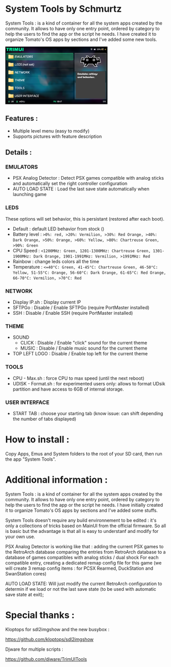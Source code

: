   System Tools by Schmurtz
=========================

System Tools : is a kind of container for all the system apps created by the community.
It allows to have only one entry point, ordered by category to help the users to find the app or the script he needs. I have created it to organize Tomato's OS apps by sections and I've added some new tools.

<a href="./_assets/System Tools.png">
    <img src="./_assets/System Tools.png" alt="System Tools" width="320">
</a>

## Features :
- Multiple level menu (easy to modify)
- Supports pictures with feature description

## Details :

### EMULATORS
 - PSX Analog Detector : Detect PSX games compatible with analog sticks and automatically set the right controller configuration
 - AUTO LOAD STATE : Load the last save state automatically when launching game

### LEDS    
These options will set behavior, this is persistant (restored after each boot).
 - Default : default LED behavior from stock ()
 - Battery level : ```>0%: red, >20%: Vermilion, >30%: Red Orange, >40%: Dark Orange, >50%: Orange, >60%: Yellow, >80%: Chartreuse Green, >90%: Green```
 - CPU Speed : ```<1200MHz: Green, 1201-1300MHz: Chartreuse Green, 1301-1900MHz: Dark Orange, 1901-1991MHz: Vermilion, >1991MHz: Red```
 - Rainbow : change leds colors all the time 
 - Temperature : ```<=40°C: Green, 41-45°C: Chartreuse Green, 46-50°C: Yellow, 51-55°C: Orange, 56-60°C: Dark Orange, 61-65°C: Red Orange, 66-70°C: Vermilion, >70°C: Red```
	

### NETWORK	
 - Display IP.sh : Display current IP
 - SFTPGo : Disable / Enable SFTPGo (require PortMaster installed)
 - SSH : Disable / Enable SSH (require PortMaster installed)
### THEME
 - SOUND
	 - CLICK : Disable / Enable "click" sound for the current theme
	 - MUSIC : Disable / Enable music sound for the current theme
 - TOP LEFT LOGO : Disable / Enable top left for the current theme
### TOOLS
 - CPU - Max.sh : force CPU to max speed (until the next reboot)
 - UDISK - Format.sh : for experimented users only: allows to format UDsik partition and have access to 6GB of internal storage.
### USER INTERFACE
 - START TAB : choose your starting tab (know issue: can shift depending the number of tabs displayed)



How to install :
===================================================================
Copy Apps, Emus and System folders to the root of your SD card, then run the app "System Tools".



Additional information :
===================================================================
System Tools : is a kind of container for all the system apps created by the community.
It allows to have only one entry point, ordered by category to help the users to find the app or the script he needs. I have initially created it to organize Tomato's OS apps by sections and I've added some stuffs.

System Tools doesn't require any build environnement to be edited : it's only a collections of tricks based on MainUI from the official firmware.  So all is basic but the advantage is that all is easy to understanf and modify for your own use.

PSX Analog Detector is working like that : 
adding the current PSX games to the RetroArch database
comparing the entries from RetroArch database to a database of games compatibles with analog sticks / dual shock
For each compatible entry, creating a dedicated remap config file for this game (we will create 3 remap config items : for PCSX Rearmed, DuckStation and SwanStation cores)

AUTO LOAD STATE: 
Will just modify the current RetroArch configuration to determin if we load or not the last save state (to be used with automatic save state at exit);



Special thanks :
================
Kloptops for sdl2imgshow and the new busybox :

https://github.com/kloptops/sdl2imgshow

Djware for multiple scripts :

https://github.com/djware/TrimUITools
